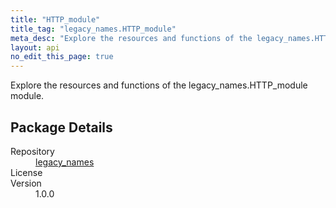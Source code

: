 ```yaml
---
title: "HTTP_module"
title_tag: "legacy_names.HTTP_module"
meta_desc: "Explore the resources and functions of the legacy_names.HTTP_module module."
layout: api
no_edit_this_page: true
---
```


<!-- WARNING: this file was generated by test. -->
<!-- Do not edit by hand unless you're certain you know what you are doing! -->

Explore the resources and functions of the legacy_names.HTTP_module module.

<h2 id="package-details">Package Details</h2>
<dl class="package-details">
	<dt>Repository</dt>
	<dd><a href="">legacy_names </a></dd>
	<dt>License</dt>
	<dd></dd>
	<dt>Version</dt>
	<dd>1.0.0</dd>
</dl>

